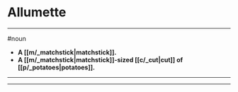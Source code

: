 # Allumette
---
#noun
- **A [[m/_matchstick|matchstick]].**
- **A [[m/_matchstick|matchstick]]-sized [[c/_cut|cut]] of [[p/_potatoes|potatoes]].**
---
---
